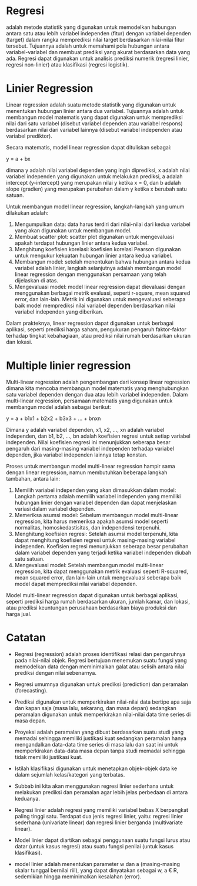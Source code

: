 # Regresi
adalah metode statistik yang digunakan untuk memodelkan hubungan antara satu atau lebih variabel independen (fitur) dengan variabel dependen (target) dalam rangka memprediksi nilai target berdasarkan nilai-nilai fitur tersebut. Tujuannya adalah untuk memahami pola hubungan antara variabel-variabel dan membuat prediksi yang akurat berdasarkan data yang ada. Regresi dapat digunakan untuk analisis prediksi numerik (regresi linier, regresi non-linier) atau klasifikasi (regresi logistik).

# Linier Regression
Linear regression adalah suatu metode statistik yang digunakan untuk menentukan hubungan linier antara dua variabel. Tujuannya adalah untuk membangun model matematis yang dapat digunakan untuk memprediksi nilai dari satu variabel (disebut variabel dependen atau variabel respons) berdasarkan nilai dari variabel lainnya (disebut variabel independen atau variabel prediktor).

Secara matematis, model linear regression dapat dituliskan sebagai:

y = a + bx

dimana y adalah nilai variabel dependen yang ingin diprediksi, x adalah nilai variabel independen yang digunakan untuk melakukan prediksi, a adalah intercept (y-intercept) yang merupakan nilai y ketika x = 0, dan b adalah slope (gradien) yang merupakan perubahan dalam y ketika x berubah satu satuan.

Untuk membangun model linear regression, langkah-langkah yang umum dilakukan adalah:

1. Mengumpulkan data: data harus terdiri dari nilai-nilai dari kedua variabel yang akan digunakan untuk membangun model.
2. Membuat scatter plot: scatter plot digunakan untuk mengevaluasi apakah terdapat hubungan linier antara kedua variabel.
3. Menghitung koefisien korelasi: koefisien korelasi Pearson digunakan untuk mengukur kekuatan hubungan linier antara kedua variabel.
4. Membangun model: setelah menentukan bahwa hubungan antara kedua variabel adalah linier, langkah selanjutnya adalah membangun model linear regression dengan menggunakan persamaan yang telah dijelaskan di atas.
5. Mengevaluasi model: model linear regression dapat dievaluasi dengan menggunakan berbagai metrik evaluasi, seperti r-square, mean squared error, dan lain-lain. Metrik ini digunakan untuk mengevaluasi seberapa baik model memprediksi nilai variabel dependen berdasarkan nilai variabel independen yang diberikan.

Dalam prakteknya, linear regression dapat digunakan untuk berbagai aplikasi, seperti prediksi harga saham, pengukuran pengaruh faktor-faktor terhadap tingkat kebahagiaan, atau prediksi nilai rumah berdasarkan ukuran dan lokasi.


# Multiple linier regression
Multi-linear regression adalah pengembangan dari konsep linear regression dimana kita mencoba membangun model matematis yang menghubungkan satu variabel dependen dengan dua atau lebih variabel independen. Dalam multi-linear regression, persamaan matematis yang digunakan untuk membangun model adalah sebagai berikut:

y = a + b1x1 + b2x2 + b3x3 + ... + bnxn

Dimana y adalah variabel dependen, x1, x2, ..., xn adalah variabel independen, dan b1, b2, ..., bn adalah koefisien regresi untuk setiap variabel independen. Nilai koefisien regresi ini menunjukkan seberapa besar pengaruh dari masing-masing variabel independen terhadap variabel dependen, jika variabel independen lainnya tetap konstan.

Proses untuk membangun model multi-linear regression hampir sama dengan linear regression, namun membutuhkan beberapa langkah tambahan, antara lain:

1. Memilih variabel independen yang akan dimasukkan dalam model: Langkah pertama adalah memilih variabel independen yang memiliki hubungan linier dengan variabel dependen dan dapat menjelaskan variasi dalam variabel dependen.
2. Memeriksa asumsi model: Sebelum membangun model multi-linear regression, kita harus memeriksa apakah asumsi model seperti normalitas, homoskedastisitas, dan independensi terpenuhi.
3. Menghitung koefisien regresi: Setelah asumsi model terpenuhi, kita dapat menghitung koefisien regresi untuk masing-masing variabel independen. Koefisien regresi menunjukkan seberapa besar perubahan dalam variabel dependen yang terjadi ketika variabel independen diubah satu satuan.
4. Mengevaluasi model: Setelah membangun model multi-linear regression, kita dapat menggunakan metrik evaluasi seperti R-squared, mean squared error, dan lain-lain untuk mengevaluasi seberapa baik model dapat memprediksi nilai variabel dependen.

Model multi-linear regression dapat digunakan untuk berbagai aplikasi, seperti prediksi harga rumah berdasarkan ukuran, jumlah kamar, dan lokasi, atau prediksi keuntungan perusahaan berdasarkan biaya produksi dan harga jual.

# Catatan

- Regresi (regression) adalah proses identifikasi relasi dan pengaruhnya pada nilai-nilai objek. Regresi bertujuan menemukan suatu fungsi yang memodelkan data dengan meminimalkan galat atau selisih antara nilai prediksi dengan nilai sebenarnya.

- Regresi umumnya digunakan untuk prediksi (prediction) dan peramalan (forecasting).

- Prediksi digunakan untuk memperkirakan nilai-nilai data bertipe apa saja dan kapan saja (masa lalu, sekarang, dan masa depan) sedangkan peramalan digunakan untuk memperkirakan nilai-nilai data time series di masa depan.

- Proyeksi adalah peramalan yang dibuat berdasarkan suatu studi yang memadai sehingga memiliki justikasi kuat sedangkan peramalan hanya mengandalkan data-data time series di masa lalu dan saat ini untuk memperkirakan data-data masa depan tanpa studi memadai sehingga tidak memiliki justikasi kuat.

- Istilah klasifikasi digunakan untuk menetapkan objek-objek data ke dalam sejumlah kelas/kategori yang terbatas.

- Subbab ini kita akan menggunakan regresi linier sederhana untuk melakukan prediksi dan peramalan agar lebih jelas perbedaan di antara keduanya.

- Regresi linier adalah regresi yang memiliki variabel bebas X berpangkat paling tinggi satu. Terdapat dua jenis regresi linier, yaitu: regresi linier sederhana (univariate linear) dan regresi linier berganda (multivariate linear).

- Model linier dapat diartikan sebagai penggunaan suatu fungsi lurus atau datar (untuk kasus regresi) atau suatu fungsi penilai (untuk kasus klasifikasi).

- model linier adalah menentukan parameter w dan a (masing-masing skalar tunggal bernilai riil), yang dapat dinyatakan sebagai w, a € R, sedemikian hingga meminimalkan kesalahan (error).
